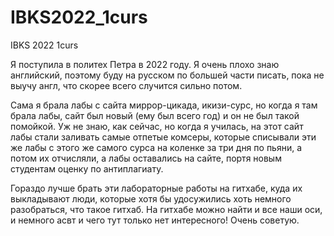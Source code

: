 # IBKS2022_1curs

IBKS 2022 1curs

Я поступила в политех Петра в 2022 году. Я очень плохо знаю английский, поэтому буду на русском по большей части писать, пока не выучу англ, что скорее всего случится сильно потом.

Сама я брала лабы с сайта миррор-цикада, икизи-сурс, но когда я там брала лабы, сайт был новый (ему был всего год) и он не был такой помойкой. Уж не знаю, как сейчас, но когда я училась, на этот сайт лабы стали заливать самые отпетые комсеры, которые списывали эти же лабы с этого же самого сурса на коленке за три дня по пьяни, а потом их отчисляли, а лабы оставались на сайте, портя новым студентам оценку по антиплагиату. 

Гораздо лучше брать эти лабораторные работы на гитхабе, куда их выкладывают люди, которые хотя бы удосужились хоть немного разобраться, что такое гитхаб. На гитхабе можно найти и все наши оси, и немного асвт и чего тут только нет интересного! Очень советую.
